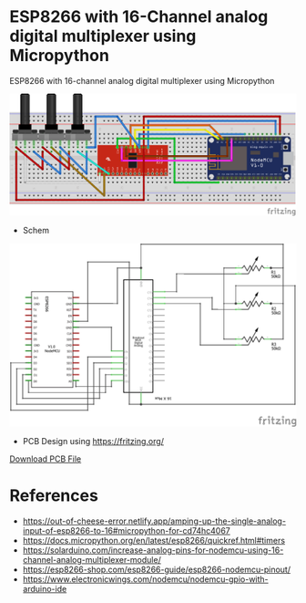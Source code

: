 # ESP8266 with 16-Channel analog digital multiplexer using Micropython
ESP8266 with 16-channel analog digital multiplexer using Micropython

![MicroPython](https://raw.githubusercontent.com/thusithawijethunga/micropython-esp8266-16-channel/main/diagram/MicroPython-Mux_bb.png)

* Schem

![MicroPython Schem](https://raw.githubusercontent.com/thusithawijethunga/micropython-esp8266-16-channel/main/diagram/MicroPython-Mux_schem.png)

* PCB Design using https://fritzing.org/

[Download PCB File](https://raw.githubusercontent.com/thusithawijethunga/micropython-esp8266-16-channel/main/diagram/MicroPython-Mux.fzz)

# References

* https://out-of-cheese-error.netlify.app/amping-up-the-single-analog-input-of-esp8266-to-16#micropython-for-cd74hc4067
* https://docs.micropython.org/en/latest/esp8266/quickref.html#timers
* https://solarduino.com/increase-analog-pins-for-nodemcu-using-16-channel-analog-multiplexer-module/
* https://esp8266-shop.com/esp8266-guide/esp8266-nodemcu-pinout/
* https://www.electronicwings.com/nodemcu/nodemcu-gpio-with-arduino-ide

